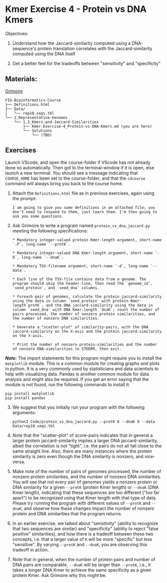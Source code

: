 # Kmer Exercise 4 - Protein vs DNA Kmers

Objectives:
1. Understand how the Jaccard-similarity computed using a DNA-sequence's protein translation correlates with the Jaccard-similarity computed using the DNA itself

2. Get a better feel for the tradeoffs between "sensitivity" and "specificity"



## Materials: 

[Grimoire](https://chat.openai.com/g/g-n7Rs0IK86-grimoire)

```
FIG-Bioinformatics-Course
├── Definitions.html
├── Data/
│   └── rep10.seqs.tbl
└── 1_Representative-Genomes
    └── 1.3_Kmers-and-Jaccard-Similarities
        ├── Kmer-Exercise-4_Protein-vs-DNA-Kmers.md (you are here)
        └── Solutions
            └── (TBD)
```

## Exercises


Launch VScode, and open the course-folder
if VScode has not already done so automatically.
Then got to the terminal-window if it is open,
else launch a new terminal.
You should see a message indicating that `COURSE_HOME`
has been set to the course-folder, and that the
`cdcourse` command will always bring you back
to the course home.

1. Attach the `Definitions.html` file as in previous exercises, again using the prompt:
    ```
    I am going to give you some definitions in an attached file; you don't need to respond to them, just learn them. I'm then going to ask you some questions.
    ```

2. Ask Grimoire to write a program named `protein_vs_dna_jaccard.py` meeting the following specifications:
    ```
    * Mandatory integer-valued protein Kmer-length argument, short-name `-P`, long-name `--protK`.

    * Mandatory integer-valued DNA Kmer-length argument, short-name `-D`, long-name `--dnaK`.

    * Mandatory TSV-filename argument, short-name `-d`, long-name `--data`.

    * Each line of the TSV-file contains data from a genome. The program should skip the header-line, then read the `genome_id`, `seed_protein`, and `seed_dna` columns.

    * Foreach pair of genomes, calculate the protein jaccard-similarity using the data in column `seed_protein` with protein Kmer-length`protK`, and the DNA jaccard-similarity using the data in column `seed_dna` with DNA Kmer-length `dnaK`; count the number of pairs processed, the number of nonzero protein similarities, and the number of nonzero DNA similarities.

    * Generate a "scatter-plot" of similarity-pairs, with the DNA jaccard-similarity on the X-axis and the protein jaccard-similarity on the Y-axis.

    * Print the number of nonzero protein-similarities and the number of nonzero DNA-similarities to STDERR, then exit.
    ```
***Note:*** The import statements for this program might require you to install the `matplotlib` module. This is a common module for creating graphs and plots in python. It is a very commonly used by statisticians and data scientists to help with visualizing data. Pandas is another common module for data analysis and might also be required. If you get an error saying that the module is not found, run the following commands to install it:
```
pip install matplotlib
pip install pandas
```

3. We suggest that you initially run your program with the following arguments:
    ```
    python3 Code/protein_vs_dna_jaccard.py --protK 8 --dnaK 9 --data Data/rep10.seqs.tbl
    ```

4. Note that the "scatter-plot" of score-pairs indicates that in general a larger protein jaccard-similarity implies a larger DNA jaccard-similarity, albeit the correlation is not "tight", i.e. the pairs do not all fall close to the same straight line. Also, there are many instances where the protein similarity is zero even though the DNA similarity is nonzero, and vice-versa. 

5. Make note of the number of pairs of genomes processed, the number of nonzero protein similarities, and the number of nonzero DNA similarities.
You will see that not every pair of genomes yields a nonzero protein or DNA similarity for a given `--protK` (protein Kmer length) or `--dnaK` (DNA Kmer length), indicating that these sequences are too different ("too far apart") to be recognized using that Kmer length with that type of data.
Please try running the program with different values of `--protK` and `--dnaK`, and observe how these changes impact the number of nonzero protein and DNA similarities that the program returns. 

6. In an earlier exercise, we talked about "sensitivity" (ability to recognize that two sequences are similar) and "specificity" (ability to reject "false positive" similarities), and how there is a tradeoff between these two concepts, i.e. that a larger value of `K` will be more "specific" but less "sensitive". By varying `--protK` and `--dnaK`, you are observing this tradeoff in action.

7. Note that in general, when the number of protein pairs and number of DNA pairs are comparable, `--dnaK` will be larger than `--protK`, i.e., it takes a longer DNA Kmer to achieve the same specificity as a given protein Kmer. Ask Grimoire why this might be.

